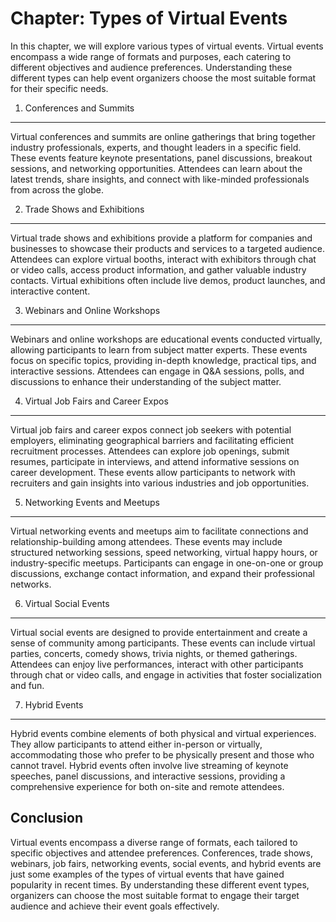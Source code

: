 Chapter: Types of Virtual Events
================================

In this chapter, we will explore various types of virtual events. Virtual events encompass a wide range of formats and purposes, each catering to different objectives and audience preferences. Understanding these different types can help event organizers choose the most suitable format for their specific needs.

1. Conferences and Summits
--------------------------

Virtual conferences and summits are online gatherings that bring together industry professionals, experts, and thought leaders in a specific field. These events feature keynote presentations, panel discussions, breakout sessions, and networking opportunities. Attendees can learn about the latest trends, share insights, and connect with like-minded professionals from across the globe.

2. Trade Shows and Exhibitions
------------------------------

Virtual trade shows and exhibitions provide a platform for companies and businesses to showcase their products and services to a targeted audience. Attendees can explore virtual booths, interact with exhibitors through chat or video calls, access product information, and gather valuable industry contacts. Virtual exhibitions often include live demos, product launches, and interactive content.

3. Webinars and Online Workshops
--------------------------------

Webinars and online workshops are educational events conducted virtually, allowing participants to learn from subject matter experts. These events focus on specific topics, providing in-depth knowledge, practical tips, and interactive sessions. Attendees can engage in Q\&A sessions, polls, and discussions to enhance their understanding of the subject matter.

4. Virtual Job Fairs and Career Expos
-------------------------------------

Virtual job fairs and career expos connect job seekers with potential employers, eliminating geographical barriers and facilitating efficient recruitment processes. Attendees can explore job openings, submit resumes, participate in interviews, and attend informative sessions on career development. These events allow participants to network with recruiters and gain insights into various industries and job opportunities.

5. Networking Events and Meetups
--------------------------------

Virtual networking events and meetups aim to facilitate connections and relationship-building among attendees. These events may include structured networking sessions, speed networking, virtual happy hours, or industry-specific meetups. Participants can engage in one-on-one or group discussions, exchange contact information, and expand their professional networks.

6. Virtual Social Events
------------------------

Virtual social events are designed to provide entertainment and create a sense of community among participants. These events can include virtual parties, concerts, comedy shows, trivia nights, or themed gatherings. Attendees can enjoy live performances, interact with other participants through chat or video calls, and engage in activities that foster socialization and fun.

7. Hybrid Events
----------------

Hybrid events combine elements of both physical and virtual experiences. They allow participants to attend either in-person or virtually, accommodating those who prefer to be physically present and those who cannot travel. Hybrid events often involve live streaming of keynote speeches, panel discussions, and interactive sessions, providing a comprehensive experience for both on-site and remote attendees.

Conclusion
----------

Virtual events encompass a diverse range of formats, each tailored to specific objectives and attendee preferences. Conferences, trade shows, webinars, job fairs, networking events, social events, and hybrid events are just some examples of the types of virtual events that have gained popularity in recent times. By understanding these different event types, organizers can choose the most suitable format to engage their target audience and achieve their event goals effectively.

